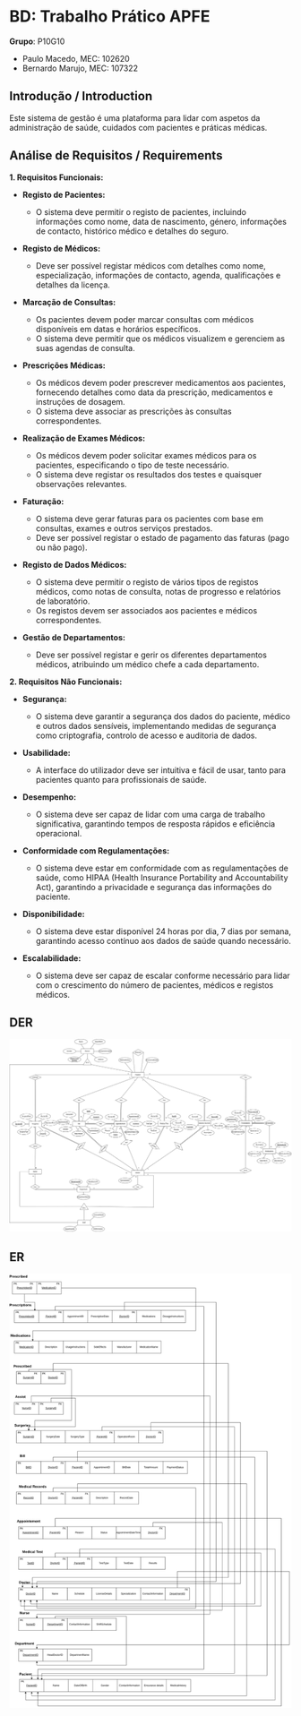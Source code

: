 # BD: Trabalho Prático APFE

**Grupo**: P10G10
- Paulo Macedo, MEC: 102620 
- Bernardo Marujo, MEC: 107322 

## Introdução / Introduction

Este sistema de gestão é uma plataforma para lidar com aspetos da administração de saúde, cuidados com pacientes e práticas médicas.

## ​Análise de Requisitos / Requirements

**1. Requisitos Funcionais:**

- **Registo de Pacientes:**
  - O sistema deve permitir o registo de pacientes, incluindo informações como nome, data de nascimento, género, informações de contacto, histórico médico e detalhes do seguro.

- **Registo de Médicos:**
  - Deve ser possível registar médicos com detalhes como nome, especialização, informações de contacto, agenda, qualificações e detalhes da licença.

- **Marcação de Consultas:**
  - Os pacientes devem poder marcar consultas com médicos disponíveis em datas e horários específicos.
  - O sistema deve permitir que os médicos visualizem e gerenciem as suas agendas de consulta.

- **Prescrições Médicas:**
  - Os médicos devem poder prescrever medicamentos aos pacientes, fornecendo detalhes como data da prescrição, medicamentos e instruções de dosagem.
  - O sistema deve associar as prescrições às consultas correspondentes.

- **Realização de Exames Médicos:**
  - Os médicos devem poder solicitar exames médicos para os pacientes, especificando o tipo de teste necessário.
  - O sistema deve registar os resultados dos testes e quaisquer observações relevantes.

- **Faturação:**
  - O sistema deve gerar faturas para os pacientes com base em consultas, exames e outros serviços prestados.
  - Deve ser possível registar o estado de pagamento das faturas (pago ou não pago).

- **Registo de Dados Médicos:**
  - O sistema deve permitir o registo de vários tipos de registos médicos, como notas de consulta, notas de progresso e relatórios de laboratório.
  - Os registos devem ser associados aos pacientes e médicos correspondentes.

- **Gestão de Departamentos:**
  - Deve ser possível registar e gerir os diferentes departamentos médicos, atribuindo um médico chefe a cada departamento.

**2. Requisitos Não Funcionais:**

- **Segurança:**
  - O sistema deve garantir a segurança dos dados do paciente, médico e outros dados sensíveis, implementando medidas de segurança como criptografia, controlo de acesso e auditoria de dados.
  
- **Usabilidade:**
  - A interface do utilizador deve ser intuitiva e fácil de usar, tanto para pacientes quanto para profissionais de saúde.
  
- **Desempenho:**
  - O sistema deve ser capaz de lidar com uma carga de trabalho significativa, garantindo tempos de resposta rápidos e eficiência operacional.
  
- **Conformidade com Regulamentações:**
  - O sistema deve estar em conformidade com as regulamentações de saúde, como HIPAA (Health Insurance Portability and Accountability Act), garantindo a privacidade e segurança das informações do paciente.

- **Disponibilidade:**
  - O sistema deve estar disponível 24 horas por dia, 7 dias por semana, garantindo acesso contínuo aos dados de saúde quando necessário.

- **Escalabilidade:**
  - O sistema deve ser capaz de escalar conforme necessário para lidar com o crescimento do número de pacientes, médicos e registos médicos.

## DER

![DER Diagram!](DER.png "AnImage")

## ER

![ER Diagram!](ER.png "AnImage")
